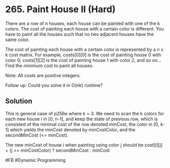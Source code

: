 # 265. Paint House II (Hard)

There are a row of n houses, each house can be painted with one of the k colors. The cost of painting each house with a certain color is different. You have to paint all the houses such that no two adjacent houses have the same color.

The cost of painting each house with a certain color is represented by a n x k cost matrix. For example, costs[0][0] is the cost of painting house 0 with color 0; costs[1][2] is the cost of painting house 1 with color 2, and so on... Find the minimum cost to paint all houses.

Note:
All costs are positive integers.

Follow up:
Could you solve it in O(nk) runtime?

## Solution
This is general case of p256e where k = 3. We need to scan the k colors for each new house i in [0, n-1], and keep the state of previous row, which is consisted of the minimal cost of the row denoted minCost, the color in [0, k-1] which yields the minCost denoted by minCostColor, and the secondMinCost (<= minCost). 

The new minCost of house i when painting using color j should be
  cost[i][j] + (j == minCostColor) ? secondMinCost : minCost

#FB
#Dynamic Programming
